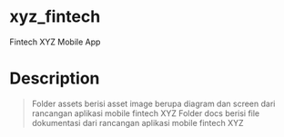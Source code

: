 # xyz_fintech
Fintech XYZ Mobile App

# Description
> Folder assets berisi asset image berupa diagram dan screen dari rancangan aplikasi mobile fintech XYZ
> Folder docs berisi file dokumentasi dari rancangan aplikasi mobile fintech XYZ
